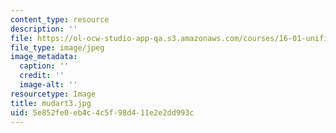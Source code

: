 ```yaml
---
content_type: resource
description: ''
file: https://ol-ocw-studio-app-qa.s3.amazonaws.com/courses/16-01-unified-engineering-i-ii-iii-iv-fall-2005-spring-2006/5e852fe0eb4c4c5f98d411e2e2dd993c_mudart3.jpg
file_type: image/jpeg
image_metadata:
  caption: ''
  credit: ''
  image-alt: ''
resourcetype: Image
title: mudart3.jpg
uid: 5e852fe0-eb4c-4c5f-98d4-11e2e2dd993c
---
```

